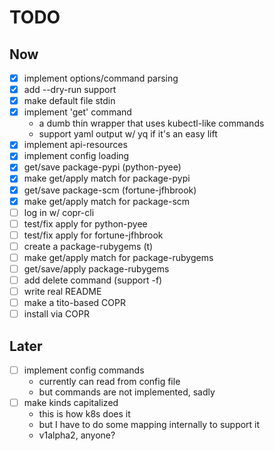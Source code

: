 # TODO

## Now

- [X] implement options/command parsing
- [X] add --dry-run support
- [X] make default file stdin
- [X] implement 'get' command
  - a dumb thin wrapper that uses kubectl-like commands
  - support yaml output w/ yq if it's an easy lift
- [X] implement api-resources
- [X] implement config loading
- [X] get/save package-pypi (python-pyee)
- [X] make get/apply match for package-pypi
- [X] get/save package-scm (fortune-jfhbrook)
- [X] make get/apply match for package-scm
- [ ] log in w/ copr-cli
- [ ] test/fix apply for python-pyee
- [ ] test/fix apply for fortune-jfhbrook
- [ ] create a package-rubygems (t)
- [ ] make get/apply match for package-rubygems
- [ ] get/save/apply package-rubygems
- [ ] add delete command (support -f)
- [ ] write real README
- [ ] make a tito-based COPR
- [ ] install via COPR

## Later

- [ ] implement config commands
  - currently can read from config file
  - but commands are not implemented, sadly
- [ ] make kinds capitalized
  - this is how k8s does it
  - but I have to do some mapping internally to support it
  - v1alpha2, anyone?
